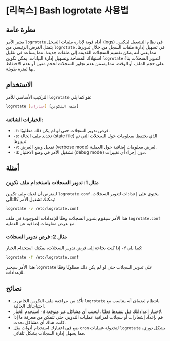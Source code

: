 # [리눅스] Bash logrotate 사용법

## نظرة عامة
يعتبر الأمر `logrotate` أداة قوية لإدارة ملفات السجل (logs) في نظام التشغيل لينكس. يتمثل الغرض الرئيسي من `logrotate` في تسهيل إدارة ملفات السجل من خلال تدويرها، مما يعني أنه يمكن تقسيم السجلات القديمة إلى ملفات جديدة، مما يساعد في تقليل استهلاك المساحة وتسهيل إدارة البيانات. يمكن تكوين `logrotate` لتدوير السجلات بناءً على حجم الملف أو الوقت، مما يضمن عدم تجاوز السجلات لحجم معين أو عدم الاحتفاظ بها لفترة طويلة.

## الاستخدام
التركيب الأساسي للأمر `logrotate` هو كما يلي:

```bash
logrotate [خيارات] [ملف التكوين]
```

### الخيارات الشائعة:
- `-f`: فرض تدوير السجلات حتى لو لم يكن ذلك مطلوبًا.
- `-s`: تحديد ملف الحالة (state file) الذي يحتفظ بمعلومات حول السجلات التي تم تدويرها.
- `-v`: تفعيل وضع العرض (verbose mode) لعرض معلومات إضافية حول العملية.
- `-d`: تشغيل الأمر في وضع الاختبار (debug mode) دون إجراء أي تغييرات.

## أمثلة
### مثال 1: تدوير السجلات باستخدام ملف تكوين
لنفترض أن لديك ملف تكوين `logrotate.conf` يحتوي على إعدادات لتدوير السجلات. يمكنك تشغيل الأمر كالتالي:

```bash
logrotate -v /etc/logrotate.conf
```

هذا الأمر سيقوم بتدوير السجلات وفقًا للإعدادات الموجودة في ملف `logrotate.conf` مع عرض معلومات إضافية عن العملية.

### مثال 2: فرض تدوير السجلات
إذا كنت بحاجة إلى فرض تدوير السجلات، يمكنك استخدام الخيار `-f` كما يلي:

```bash
logrotate -f /etc/logrotate.conf
```

هذا الأمر سيجبر `logrotate` على تدوير السجلات حتى لو لم يكن ذلك مطلوبًا وفقًا للإعدادات.

## نصائح
- تأكد من مراجعة ملف التكوين الخاص بـ `logrotate` بانتظام لضمان أنه يتناسب مع احتياجاتك الحالية.
- استخدم الخيار `-d` لاختبار إعداداتك قبل تنفيذها فعليًا، لتجنب أي مشاكل غير متوقعة.
- قم بإعداد إشعارات أو سجلات لمراقبة عمليات التدوير، حتى تتمكن من معرفة ما إذا كانت هناك أي مشاكل تحدث.
- ضع في اعتبارك استخدام أدوات مثل `cron` لتجدولة عمليات `logrotate` بشكل دوري، مما يسهل إدارة السجلات بشكل تلقائي.